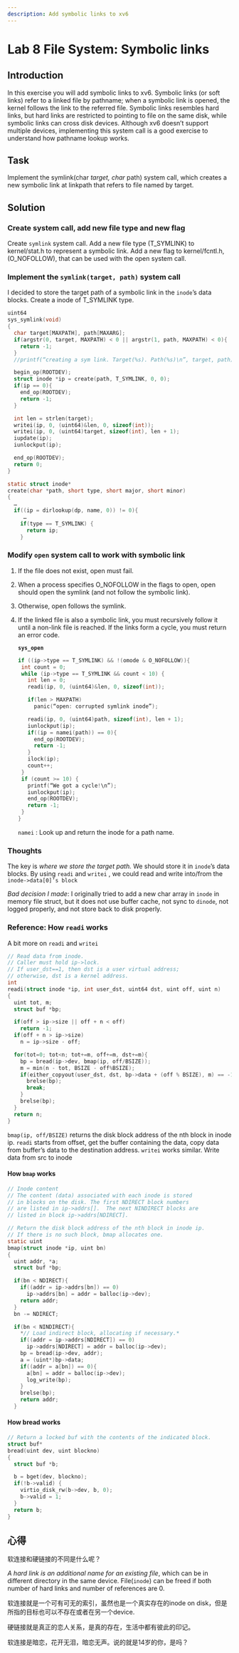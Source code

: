 ```yaml
---
description: Add symbolic links to xv6
---
```


# Lab 8 File System: Symbolic links

## Introduction 

In this exercise you will add symbolic links to xv6. Symbolic links \(or soft links\) refer to a linked file by pathname; when a symbolic link is opened, the kernel follows the link to the referred file. Symbolic links resembles hard links, but hard links are restricted to pointing to file on the same disk, while symbolic links can cross disk devices. Although xv6 doesn’t support multiple devices, implementing this system call is a good exercise to understand how pathname lookup works.

## Task

Implement the symlink\(char _target, char_ path\) system call, which creates a new symbolic link at linkpath that refers to file named by target.

## Solution

### Create system call, add new file type and new flag

Create `symlink` system call. Add a new file type \(T\_SYMLINK\) to kernel/stat.h to represent a symbolic link. Add a new flag to kernel/fcntl.h, \(O\_NOFOLLOW\), that can be used with the open system call.

### Implement the `symlink(target, path)` system call

I decided to store the target path of a symbolic link in the `inode`’s data blocks. Create a inode of T\_SYMLINK type.

```c
uint64
sys_symlink(void)
{
  char target[MAXPATH], path[MAXARG];
  if(argstr(0, target, MAXPATH) < 0 || argstr(1, path, MAXPATH) < 0){
    return -1;
  }
  //printf(“creating a sym link. Target(%s). Path(%s)\n”, target, path);

  begin_op(ROOTDEV);
  struct inode *ip = create(path, T_SYMLINK, 0, 0);
  if(ip == 0){
    end_op(ROOTDEV);
    return -1;
  }

  int len = strlen(target);
  writei(ip, 0, (uint64)&len, 0, sizeof(int));
  writei(ip, 0, (uint64)target, sizeof(int), len + 1);
  iupdate(ip);
  iunlockput(ip);

  end_op(ROOTDEV);
  return 0;
}
```

```c
static struct inode*
create(char *path, short type, short major, short minor)
{
  …
  if((ip = dirlookup(dp, name, 0)) != 0){
     …
    if(type == T_SYMLINK) {
      return ip;
    }
```

### Modify `open` system call to work with symbolic link

1. If the file does not exist, open must fail. 
2. When a process specifies O\_NOFOLLOW in the flags to open, open should open the symlink \(and not follow the symbolic link\).
3. Otherwise, open follows the symlink.
4. If the linked file is also a symbolic link, you must recursively follow it until a non-link file is reached. If the links form a cycle, you must return an error code.

   **`sys_open`**

   ```c
   if ((ip->type == T_SYMLINK) && !(omode & O_NOFOLLOW)){
    int count = 0;
    while (ip->type == T_SYMLINK && count < 10) {
      int len = 0;
      readi(ip, 0, (uint64)&len, 0, sizeof(int));

      if(len > MAXPATH)
        panic(“open: corrupted symlink inode”);

      readi(ip, 0, (uint64)path, sizeof(int), len + 1);
      iunlockput(ip);
      if((ip = namei(path)) == 0){
        end_op(ROOTDEV);
        return -1;
      }
      ilock(ip);
      count++;
    }
    if (count >= 10) {
      printf(“We got a cycle!\n”);
      iunlockput(ip);
      end_op(ROOTDEV);
      return -1;
    }
   }
   ```

   `namei` : Look up and return the inode for a path name.

### Thoughts

The key is _where we store the target path._ We should store it in `inode`’s data blocks. By using `readi` and `writei` , we could read and write into/from the `inode->data[0]’s block`

_Bad decision I made_: I originally tried to add a new char array in `inode` in memory file struct, but it does not use buffer cache, not sync to `dinode`, not logged properly, and not store back to disk properly.

### Reference: How `readi` works

A bit more on `readi` and `writei`

```c
// Read data from inode.
// Caller must hold ip->lock.
// If user_dst==1, then dst is a user virtual address;
// otherwise, dst is a kernel address.
int
readi(struct inode *ip, int user_dst, uint64 dst, uint off, uint n)
{
  uint tot, m;
  struct buf *bp;

  if(off > ip->size || off + n < off)
    return -1;
  if(off + n > ip->size)
    n = ip->size - off;

  for(tot=0; tot<n; tot+=m, off+=m, dst+=m){
    bp = bread(ip->dev, bmap(ip, off/BSIZE));
    m = min(n - tot, BSIZE - off%BSIZE);
    if(either_copyout(user_dst, dst, bp->data + (off % BSIZE), m) == -1) {
      brelse(bp);
      break;
    }
    brelse(bp);
  }
  return n;
}
```

`bmap(ip, off/BSIZE)` returns the disk block address of the nth block in inode ip. `readi` starts from offset, get the buffer containing the data, copy data from buffer’s data to the destination address. `writei` works similar. Write data from src to inode

#### How `bmap` works

```c
// Inode content
// The content (data) associated with each inode is stored
// in blocks on the disk. The first NDIRECT block numbers
// are listed in ip->addrs[].  The next NINDIRECT blocks are
// listed in block ip->addrs[NDIRECT].

// Return the disk block address of the nth block in inode ip.
// If there is no such block, bmap allocates one.
static uint
bmap(struct inode *ip, uint bn)
{
  uint addr, *a;
  struct buf *bp;

  if(bn < NDIRECT){
    if((addr = ip->addrs[bn]) == 0)
      ip->addrs[bn] = addr = balloc(ip->dev);
    return addr;
  }
  bn -= NDIRECT;

  if(bn < NINDIRECT){
    *// Load indirect block, allocating if necessary.*
    if((addr = ip->addrs[NDIRECT]) == 0)
      ip->addrs[NDIRECT] = addr = balloc(ip->dev);
    bp = bread(ip->dev, addr);
    a = (uint*)bp->data;
    if((addr = a[bn]) == 0){
      a[bn] = addr = balloc(ip->dev);
      log_write(bp);
    }
    brelse(bp);
    return addr;
  }
```

#### How bread works

```c
// Return a locked buf with the contents of the indicated block.
struct buf*
bread(uint dev, uint blockno)
{
  struct buf *b;

  b = bget(dev, blockno);
  if(!b->valid) {
    virtio_disk_rw(b->dev, b, 0);
    b->valid = 1;
  }
  return b;
}
```

## 心得

软连接和硬链接的不同是什么呢？

_A hard link is an additional name for an existing file_, which can be in different directory in the same device. File\(`inode`\) can be freed if both number of hard links and number of references are 0.

软连接就是一个可有可无的索引，虽然也是一个真实存在的inode on disk，但是所指的目标也可以不存在或者在另一个device.

硬链接就是真正的恋人关系，是真的存在，生活中都有彼此的印记。

软连接是暗恋，花开无泪，暗恋无声。说的就是14岁的你，是吗？

